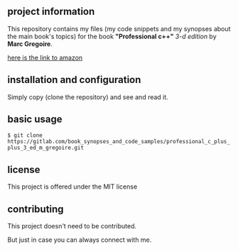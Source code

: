project information
-------------------


 This repository contains my files (my code snippets and my synopses about the main book's topics) 
 for the book **"Professional c++"** *3-d edition* by **Marc Gregoire**.
 
 [here is the link to amazon](http://www.amazon.com/Professional-C-Marc-Gregoire/dp/1118858050) 




installation and configuration
------------------------------

 
 Simply copy (clone the repository) and see and read it.



 
basic usage
-----------

 
 `$ git clone https://gitlab.com/book_synopses_and_code_samples/professional_c_plus_plus_3_ed_m_gregoire.git`



 
license
---------


 This project is offered under the MIT license




contributing
--------------
 

 This project doesn't need to be contributed.

 But just in case you can always connect with me.

